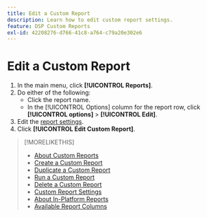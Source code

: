 ```yaml
---
title: Edit a Custom Report
description: Learn how to edit custom report settings.
feature: DSP Custom Reports
exl-id: 42208276-d766-41c8-a764-c79a20e302e6
---
```

# Edit a Custom Report

1. In the main menu, click **[!UICONTROL Reports]**.
1. Do either of the following:
   * Click the report name.
   * In the [!UICONTROL Options] column for the report row, click **[!UICONTROL options]** > **[!UICONTROL Edit]**.
1. Edit the [report settings](/help/dsp/reports/report-settings.md).
1. Click **[!UICONTROL Edit Custom Report]**.

>[!MORELIKETHIS]
>
>* [About Custom Reports](/help/dsp/reports/report-about.md)
>* [Create a Custom Report](/help/dsp/reports/report-create.md)
>* [Duplicate a Custom Report](/help/dsp/reports/report-copy.md)
>* [Run a Custom Report](/help/dsp/reports/report-run-now.md)
>* [Delete a Custom Report](/help/dsp/reports/report-delete.md)
>* [Custom Report Settings](/help/dsp/reports/report-settings.md)
>* [About In-Platform Reports](/help/dsp/campaign-management/reports/campaign-reports-about.md)
>* [Available Report Columns](/help/dsp/reports/report-columns.md)
